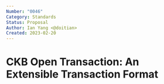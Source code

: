 ```yaml
---
Number: "0046"
Category: Standards
Status: Proposal
Author: Ian Yang <@doitian>
Created: 2023-02-20
---
```


# CKB Open Transaction: An Extensible Transaction Format